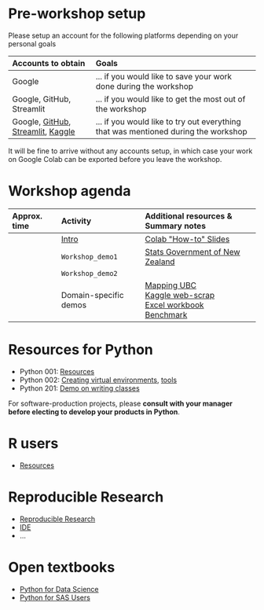 # Pre-workshop setup

Please setup an account for the following platforms depending on your personal goals

| Accounts to obtain | Goals |
| :-- | :-- |
| Google | ... if you would like to save your work done during the workshop |
| Google, GitHub, Streamlit | ... if you would like to get the most out of the workshop |
| Google, [GitHub](https://github.com/), [Streamlit](https://streamlit.io), [Kaggle](https://www.kaggle.com/) | ... if you would like to try out everything that was mentioned during the workshop |

It will be fine to arrive without any accounts setup, in which case your work on Google Colab can be exported before you leave the workshop.

# Workshop agenda

| Approx. time | Activity | Additional resources & Summary notes |
| :-- | :-- | :-- |
| | [Intro](https://colab.research.google.com/drive/1zCnCLvfYvJk9-UoHYwG2wrz2cneBwaD0) | [Colab "How-to" Slides](https://docs.google.com/presentation/d/1mTPV4Wqup52IBjfxC3nbBIzovJB-01w1g-l-kQH_Zrc/) |
| | ```Workshop_demo1``` | [Stats Government of New Zealand](https://www.stats.govt.nz/) |
| | ```Workshop_demo2``` | |
| | Domain-specific demos | [Mapping UBC](https://www.tomasbeuzen.com/python-for-geospatial-analysis/chapters/chapter2_spatial-viz-and-modelling.html) <br> [Kaggle web-scrap](https://www.kaggle.com/code/jonbown/web-scraping-box-office-data-with-python) <br> [Excel workbook]() <br> [Benchmark](https://colab.research.google.com/drive/1N8Z7a1ULXpHV7qqZZ-lLmQ1cHjnkJ7XW?authuser=1#scrollTo=0BFRwOTFPyQN) |

# Resources for Python 

- Python 001: [Resources](novice/) 
- Python 002: [Creating virtual environments](https://docs.google.com/presentation/d/1Tc6bMM7UWm92aahi-pleJUBNRh_fDl_D7jgNZbErbY4/), [tools](tools)
- Python 201: [Demo on writing classes](https://colab.research.google.com/github/hmok/Tutorials/blob/master/beginnersPythonCheatSheet.ipynb#scrollTo=Class_inhertitance)

For software-production projects, please **consult with your manager before electing to develop your products in Python**.  

# R users 
- [Resources](r_users/)

 
# Reproducible Research

- [Reproducible Research](rr)
- [IDE](tools)
- ... 

# Open textbooks 
- [Python for Data Science](https://byuidatascience.github.io/python4ds/index.html)
- [Python for SAS Users](https://www.pythonforsasusers.com/)

